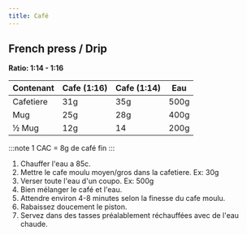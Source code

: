 ```yaml
---
title: Café
---
```


## French press / Drip

**Ratio: 1:14 - 1:16**

| Contenant | Cafe (1:16) | Cafe (1:14) | Eau  |
| --------- | ----------- | ----------- | ---- |
| Cafetiere | 31g         | 35g         | 500g |
| Mug       | 25g         | 28g         | 400g |
| ½ Mug     | 12g         | 14          | 200g |

:::note
1 CAC = 8g de café fin
:::

1. Chauffer l'eau a 85c.
1. Mettre le cafe moulu moyen/gros dans la cafetiere. Ex: 30g
1. Verser toute l'eau d'un coupo. Ex: 500g
1. Bien mélanger le café et l'eau.
1. Attendre environ 4-8 minutes selon la finesse du cafe moulu.
1. Rabaissez doucement le piston.
1. Servez dans des tasses préalablement réchauffées avec de l'eau chaude.
